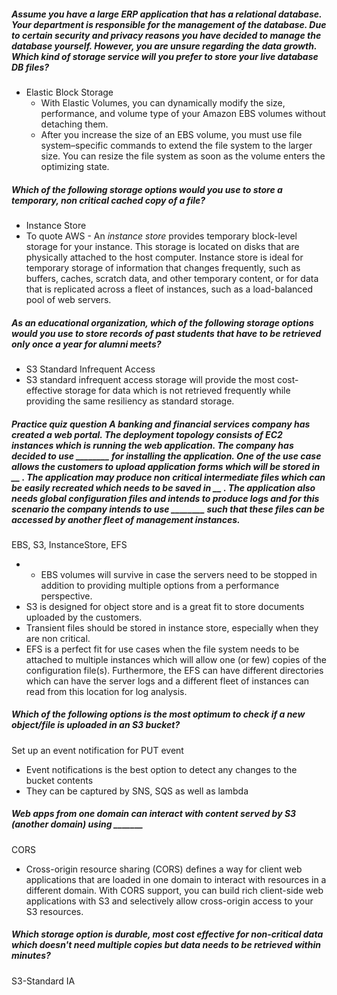##### Assume you have a large ERP application that has a relational database. Your department is responsible for the management of the database. Due to certain security and privacy reasons you have decided to manage the database yourself. However, you are unsure regarding the data growth. Which kind of storage service will you prefer to store your live database DB files?
- Elastic Block Storage 
	- With Elastic Volumes, you can dynamically modify the size, performance, and volume type of your Amazon EBS volumes without detaching them.
	- After you increase the size of an EBS volume, you must use file system–specific commands to extend the file system to the larger size. You can resize the file system as soon as the volume enters the optimizing state.

##### Which of the following storage options would you use to store a temporary, non critical cached copy of a file?
- Instance Store
- To quote AWS - An _instance store_ provides temporary block-level storage for your instance. This storage is located on disks that are physically attached to the host computer. Instance store is ideal for temporary storage of information that changes frequently, such as buffers, caches, scratch data, and other temporary content, or for data that is replicated across a fleet of instances, such as a load-balanced pool of web servers.

##### As an educational organization, which of the following storage options would you use to store records of past students that have to be retrieved only once a year for alumni meets?
- S3 Standard Infrequent Access
- S3 standard infrequent access storage will provide the most cost-effective storage for data which is not retrieved frequently while providing the same resiliency as standard storage.


##### Practice quiz question A banking and financial services company has created a web portal. The deployment topology consists of EC2 instances which is running the web application. The company has decided to use ________ for installing the application. One of the use case allows the customers to upload application forms which will be stored in __ . The application may produce non critical intermediate files which can be easily recreated which needs to be saved in __ . The application also needs global configuration files and intends to produce logs and for this scenario the company intends to use ________ such that these files can be accessed by another fleet of management instances.
EBS, S3, InstanceStore, EFS
- - EBS volumes will survive in case the servers need to be stopped in addition to providing multiple options from a performance perspective.
- S3 is designed for object store and is a great fit to store documents uploaded by the customers.
- Transient files should be stored in instance store, especially when they are non critical.
- EFS is a perfect fit for use cases when the file system needs to be attached to multiple instances which will allow one (or few) copies of the configuration file(s). Furthermore, the EFS can have different directories which can have the server logs and a different fleet of instances can read from this location for log analysis.

##### Which of the following options is the most optimum to check if a new object/file is uploaded in an S3 bucket?
Set up an event notification for PUT event
- Event notifications is the best option to detect any changes to the bucket contents
- They can be captured by SNS, SQS as well as lambda

##### Web apps from one domain can interact with content served by S3 (another domain) using _______
CORS
- Cross-origin resource sharing (CORS) defines a way for client web applications that are loaded in one domain to interact with resources in a different domain. With CORS support, you can build rich client-side web applications with S3 and selectively allow cross-origin access to your S3 resources.
  
##### Which storage option is durable, most cost effective for non-critical data which doesn't need multiple copies but data needs to be retrieved within minutes?
S3-Standard IA
